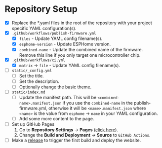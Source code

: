 # Repository Setup

- [X] Replace the *.yaml files in the root of the repository with your project specific YAML configuration(s).
- [X] `.github/workflows/publish-firmware.yml` 
    - [X] `files` - Update YAML config filename(s).
    - [X] `esphome-version` - Update ESPHome version.
    - [X] `combined-name` - Update the combined name of the firmware. 
          Remove this line if you only target one microcontroller chip.
- [X] `.github/workflows/ci.yml` 
    - [X] `matrix` -> `file` - Update YAML config filename(s).
- [ ] `static/_config.yml` 
    - [ ] Set the title.
    - [ ] Set the description.
    - [ ] Optionally change the basic theme.
- [ ] `static/index.md` 
    - [ ] Update the manifest path. This will be `<combined-name>.manifest.json` if you use the `combined-name` in the publish-firmware.yml, otherwise it will be `<name>.manifest.json` where `<name>` is the value from `esphome` -> `name` in your YAML configuration.
    - [ ] Add some more content to the page.
- [ ] Set up GitHub Pages
    1. Go to **Repository Settings** -> **Pages** ([click here](../settings/pages)).
    2. Change the **Build and Deployment** -> **Source** to `GitHub Actions`.
- [ ] Make a [release](../releases/new) to trigger the first build and deploy the website.
